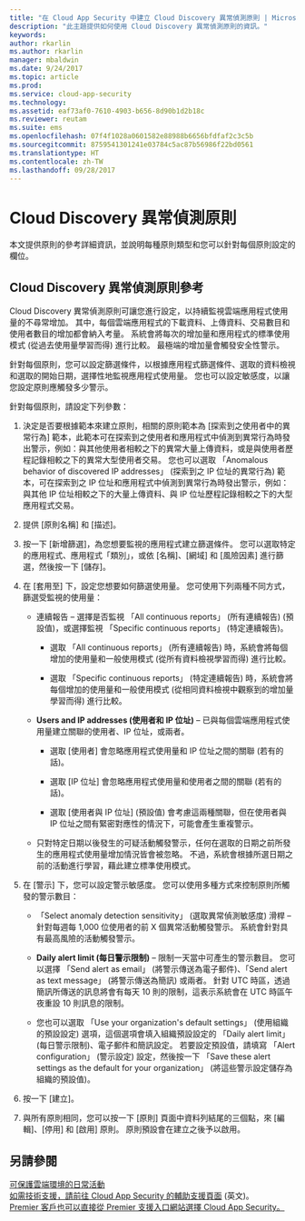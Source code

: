 ```yaml
---
title: "在 Cloud App Security 中建立 Cloud Discovery 異常偵測原則 | Microsoft Docs"
description: "此主題提供如何使用 Cloud Discovery 異常偵測原則的資訊。"
keywords: 
author: rkarlin
ms.author: rkarlin
manager: mbaldwin
ms.date: 9/24/2017
ms.topic: article
ms.prod: 
ms.service: cloud-app-security
ms.technology: 
ms.assetid: eaf73af0-7610-4903-b656-8d90b1d2b18c
ms.reviewer: reutam
ms.suite: ems
ms.openlocfilehash: 07f4f1028a0601582e88988b6656bfdfaf2c3c5b
ms.sourcegitcommit: 8759541301241e03784c5ac87b56986f22bd0561
ms.translationtype: HT
ms.contentlocale: zh-TW
ms.lasthandoff: 09/28/2017
---
```

# <a name="cloud-discovery-anomaly-detection-policy"></a>Cloud Discovery 異常偵測原則
本文提供原則的參考詳細資訊，並說明每種原則類型和您可以針對每個原則設定的欄位。  
  
## <a name="cloud-discovery-anomaly-detection-policy-reference"></a>Cloud Discovery 異常偵測原則參考  
Cloud Discovery 異常偵測原則可讓您進行設定，以持續監視雲端應用程式使用量的不尋常增加。 其中，每個雲端應用程式的下載資料、上傳資料、交易數目和使用者數目的增加都會納入考量。 系統會將每次的增加量和應用程式的標準使用模式 (從過去使用量學習而得) 進行比較。 最極端的增加量會觸發安全性警示。  
  
針對每個原則，您可以設定篩選條件，以根據應用程式篩選條件、選取的資料檢視和選取的開始日期，選擇性地監視應用程式使用量。 您也可以設定敏感度，以讓您設定原則應觸發多少警示。  

針對每個原則，請設定下列參數：

1. 決定是否要根據範本來建立原則，相關的原則範本為 [探索到之使用者中的異常行為] 範本，此範本可在探索到之使用者和應用程式中偵測到異常行為時發出警示，例如：與其他使用者相較之下的異常大量上傳資料，或是與使用者歷程記錄相較之下的異常大型使用者交易。 您也可以選取 「Anomalous behavior of discovered IP addresses」 (探索到之 IP 位址的異常行為) 範本，可在探索到之 IP 位址和應用程式中偵測到異常行為時發出警示，例如：與其他 IP 位址相較之下的大量上傳資料、與 IP 位址歷程記錄相較之下的大型應用程式交易。 
 
2. 提供 [原則名稱] 和 [描述]。  

3. 按一下 [新增篩選]，為您想要監視的應用程式建立篩選條件。 您可以選取特定的應用程式、應用程式「類別」，或依 [名稱]、[網域] 和 [風險因素] 進行篩選，然後按一下 [儲存]。

4. 在 [套用至] 下，設定您想要如何篩選使用量。 您可使用下列兩種不同方式，篩選受監視的使用量：  
  
    -   連續報告 – 選擇是否監視 「All continuous reports」 (所有連續報告) (預設值)，或選擇監視 「Specific continuous reports」 (特定連續報告)。  
  
        -   選取 「All continuous reports」 (所有連續報告) 時，系統會將每個增加的使用量和一般使用模式 (從所有資料檢視學習而得) 進行比較。  
  
        -   選取 「Specific continuous reports」 (特定連續報告) 時，系統會將每個增加的使用量和一般使用模式 (從相同資料檢視中觀察到的增加量學習而得) 進行比較。  
  
    -   **Users and IP addresses (使用者和 IP 位址)** – 已與每個雲端應用程式使用量建立關聯的使用者、IP 位址，或兩者。  
  
        -   選取 [使用者] 會忽略應用程式使用量和 IP 位址之間的關聯 (若有的話)。  
  
        -   選取 [IP 位址] 會忽略應用程式使用量和使用者之間的關聯 (若有的話)。  
  
        -   選取 [使用者與 IP 位址] (預設值) 會考慮這兩種關聯，但在使用者與 IP 位址之間有緊密對應性的情況下，可能會產生重複警示。
    -   只對特定日期以後發生的可疑活動觸發警示，任何在選取的日期之前所發生的應用程式使用量增加情況皆會被忽略。 不過，系統會根據所選日期之前的活動進行學習，藉此建立標準使用模式。  
  
5. 在 [警示] 下，您可以設定警示敏感度。 您可以使用多種方式來控制原則所觸發的警示數目：  
  
    -   「Select anomaly detection sensitivity」 (選取異常偵測敏感度) 滑桿 – 針對每週每 1,000 位使用者的前 X 個異常活動觸發警示。 系統會針對具有最高風險的活動觸發警示。  
  
    -   **Daily alert limit (每日警示限制)** – 限制一天當中可產生的警示數目。 您可以選擇 「Send alert as email」 (將警示傳送為電子郵件)、「Send alert as text message」 (將警示傳送為簡訊) 或兩者。 針對 UTC 時區，透過簡訊所傳送的訊息將會有每天 10 則的限制，這表示系統會在 UTC 時區午夜重設 10 則訊息的限制。

    - 您也可以選取 「Use your organization's default settings」 (使用組織的預設設定) 選項，這個選項會填入組織預設設定的 「Daily alert limit」 (每日警示限制)、電子郵件和簡訊設定。 若要設定預設值，請填寫 「Alert configuration」 (警示設定) 設定，然後按一下 「Save these alert settings as the default for your organization」 (將這些警示設定儲存為組織的預設值)。

6. 按一下 [建立]。

7. 與所有原則相同，您可以按一下 [原則] 頁面中資料列結尾的三個點，來 [編輯]、[停用] 和 [啟用] 原則。 原則預設會在建立之後予以啟用。

## <a name="see-also"></a>另請參閱  
[可保護雲端環境的日常活動](daily-activities-to-protect-your-cloud-environment.md)   
[如需技術支援，請前往 Cloud App Security 的輔助支援頁面](http://support.microsoft.com/oas/default.aspx?prid=16031)  \(英文\)。  
[Premier 客戶也可以直接從 Premier 支援入口網站選擇 Cloud App Security。](https://premier.microsoft.com/)  
  
  